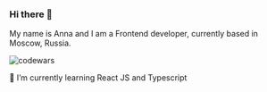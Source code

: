 ### Hi there 👋

My name is Anna and I am a Frontend developer, currently based in Moscow, Russia.

![codewars](https://www.codewars.com/users/Anna5756855/badges/small "My current Codewars rank is 5 kyu")

🌱 I’m currently learning React JS and Typescript

<!--
**Anna5756855/Anna5756855** is a ✨ _special_ ✨ repository because its `README.md` (this file) appears on your GitHub profile.

Here are some ideas to get you started:

- 🔭 I’m currently working on ...
- 🌱 I’m currently learning ...
- 👯 I’m looking to collaborate on ...
- 🤔 I’m looking for help with ...
- 💬 Ask me about ...
- 📫 How to reach me: ...
- 😄 Pronouns: ...
- ⚡ Fun fact: ...
-->
